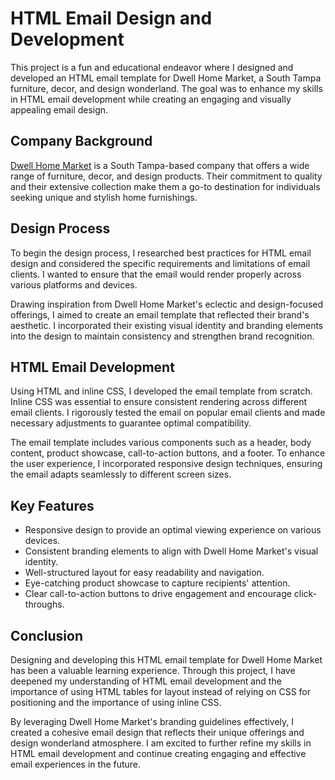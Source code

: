 
# HTML Email Design and Development

This project is a fun and educational endeavor where I designed and developed an HTML email template for Dwell Home Market, a South Tampa furniture, decor, and design wonderland. The goal was to enhance my skills in HTML email development while creating an engaging and visually appealing email design.

## Company Background

[Dwell Home Market](https://dwellhomemarket.com/) is a South Tampa-based company that offers a wide range of furniture, decor, and design products. Their commitment to quality and their extensive collection make them a go-to destination for individuals seeking unique and stylish home furnishings.

## Design Process

To begin the design process, I researched best practices for HTML email design and considered the specific requirements and limitations of email clients. I wanted to ensure that the email would render properly across various platforms and devices. 

Drawing inspiration from Dwell Home Market's eclectic and design-focused offerings, I aimed to create an email template that reflected their brand's aesthetic. I incorporated their existing visual identity and branding elements into the design to maintain consistency and strengthen brand recognition.

## HTML Email Development

Using HTML and inline CSS, I developed the email template from scratch. Inline CSS was essential to ensure consistent rendering across different email clients. I rigorously tested the email on popular email clients and made necessary adjustments to guarantee optimal compatibility.

The email template includes various components such as a header, body content, product showcase, call-to-action buttons, and a footer. To enhance the user experience, I incorporated responsive design techniques, ensuring the email adapts seamlessly to different screen sizes.

## Key Features

- Responsive design to provide an optimal viewing experience on various devices.
- Consistent branding elements to align with Dwell Home Market's visual identity.
- Well-structured layout for easy readability and navigation.
- Eye-catching product showcase to capture recipients' attention.
- Clear call-to-action buttons to drive engagement and encourage click-throughs.

## Conclusion

Designing and developing this HTML email template for Dwell Home Market has been a valuable learning experience. Through this project, I have deepened my understanding of HTML email development and the importance of using HTML tables for layout instead of relying on CSS for positioning and the importance of using inline CSS.

By leveraging Dwell Home Market's branding guidelines effectively, I created a cohesive email design that reflects their unique offerings and design wonderland atmosphere. I am excited to further refine my skills in HTML email development and continue creating engaging and effective email experiences in the future.
